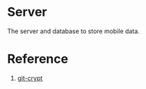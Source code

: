 # Server
The server and database to store mobile data.

# Reference
1. [git-crypt](https://github.com/AGWA/git-crypt)
